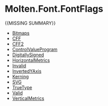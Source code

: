 ﻿  
# Molten.Font.FontFlags
{{MISSING SUMMARY}}
  
*  [Bitmaps](docs/Molten.Font/Molten/Font/FontFlags/Bitmaps.md)  
*  [CFF](docs/Molten.Font/Molten/Font/FontFlags/CFF.md)  
*  [CFF2](docs/Molten.Font/Molten/Font/FontFlags/CFF2.md)  
*  [ControlValueProgram](docs/Molten.Font/Molten/Font/FontFlags/ControlValueProgram.md)  
*  [DigitallySigned](docs/Molten.Font/Molten/Font/FontFlags/DigitallySigned.md)  
*  [HorizontalMetrics](docs/Molten.Font/Molten/Font/FontFlags/HorizontalMetrics.md)  
*  [Invalid](docs/Molten.Font/Molten/Font/FontFlags/Invalid.md)  
*  [InvertedYAxis](docs/Molten.Font/Molten/Font/FontFlags/InvertedYAxis.md)  
*  [Kerning](docs/Molten.Font/Molten/Font/FontFlags/Kerning.md)  
*  [SVG](docs/Molten.Font/Molten/Font/FontFlags/SVG.md)  
*  [TrueType](docs/Molten.Font/Molten/Font/FontFlags/TrueType.md)  
*  [Valid](docs/Molten.Font/Molten/Font/FontFlags/Valid.md)  
*  [VerticalMetrics](docs/Molten.Font/Molten/Font/FontFlags/VerticalMetrics.md)